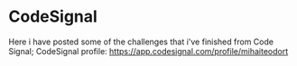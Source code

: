 # CodeSignal
Here i have posted some of the challenges that i've finished from Code Signal;
CodeSignal profile: https://app.codesignal.com/profile/mihaiteodort
